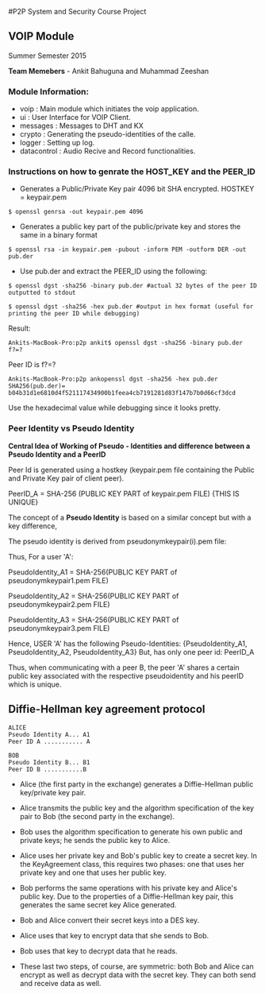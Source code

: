 #P2P System and Security Course Project

## VOIP Module

Summer Semester 2015

__Team Memebers__ - Ankit Bahuguna and Muhammad Zeeshan

### Module Information:

* voip : Main module which initiates the voip application.
* ui : User Interface for VOIP Client.
* messages : Messages to DHT and KX 
* crypto : Generating the pseudo-identities of the calle.
* logger : Setting up log.
* datacontrol : Audio Recive and Record functionalities.



### Instructions on how to genrate the HOST_KEY and the PEER_ID

* Generates a Public/Private Key pair 4096 bit SHA encrypted. HOSTKEY = keypair.pem
```
$ openssl genrsa -out keypair.pem 4096
```
* Generates a public key part of the public/private key and stores the same in a binary format
```
$ openssl rsa -in keypair.pem -pubout -inform PEM -outform DER -out pub.der
```
* Use pub.der and extract the PEER_ID using the following:
```
$ openssl dgst -sha256 -binary pub.der #actual 32 bytes of the peer ID outputted to stdout
```
```
$ openssl dgst -sha256 -hex pub.der #output in hex format (useful for printing the peer ID while debugging) 
```

Result:

```
Ankits-MacBook-Pro:p2p ankit$ openssl dgst -sha256 -binary pub.der
f?=? 
```

Peer ID is f?=?

```
Ankits-MacBook-Pro:p2p ankopenssl dgst -sha256 -hex pub.der
SHA256(pub.der)= b04b31d1e6810d4f521117434900b1feea4cb7191281d83f147b7b0d66cf3dcd 
```
Use the hexadecimal value while debugging since it looks pretty.

### Peer Identity vs Pseudo Identity

**Central Idea of Working of Pseudo - Identities and difference between a Pseudo Identity and a PeerID**

Peer Id is generated using a hostkey (keypair.pem file containing the Public and Private Key pair of client peer).

PeerID_A = SHA-256 (PUBLIC KEY PART of keypair.pem FILE) {THIS IS UNIQUE}

The concept of a **Pseudo Identity** is based on a similar concept but with a key difference,

The pseudo identity is derived from pseudonymkeypair(i).pem file:

Thus, For a user 'A':

PseudoIdentity_A1 = SHA-256(PUBLIC KEY PART of pseudonymkeypair1.pem FILE)

PseudoIdentity_A2 = SHA-256(PUBLIC KEY PART of pseudonymkeypair2.pem FILE)

PseudoIdentity_A3 = SHA-256(PUBLIC KEY PART of pseudonymkeypair3.pem FILE)

Hence, USER 'A' has the following Pseudo-Identities: {PseudoIdentity_A1, PseudoIdentity_A2, PseudoIdentity_A3}
But, has only one peer id: PeerID_A 

Thus, when communicating with a peer B, the peer 'A' shares a certain public key associated with the respective pseudoidentity and his peerID which is unique.


## Diffie-Hellman key agreement protocol
```
ALICE
Pseudo Identity A... A1
Peer ID A ........... A

BOB
Pseudo Identity B... B1
Peer ID B ...........B
```

* Alice (the first party in the exchange) generates a Diffie-Hellman public key/private key pair.

* Alice transmits the public key and the algorithm specification of the key pair to Bob (the second party in the exchange).

* Bob uses the algorithm specification to generate his own public and private keys; he sends the public key to Alice.

* Alice uses her private key and Bob's public key to create a secret key. In the KeyAgreement class, this requires two phases: one that uses her private key and one that uses her public key.

* Bob performs the same operations with his private key and Alice's public key. Due to the properties of a Diffie-Hellman key pair, this generates the same secret key Alice generated.

* Bob and Alice convert their secret keys into a DES key.

* Alice uses that key to encrypt data that she sends to Bob.

* Bob uses that key to decrypt data that he reads.

* These last two steps, of course, are symmetric: both Bob and Alice can encrypt as well as decrypt data with the secret key. They can both send and receive data as well.
